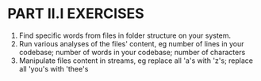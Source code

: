 # PART II.I EXERCISES

1. Find specific words from files in folder structure on your system.
1. Run various analyses of the files' content, eg number of lines in your codebase; number of words in your codebase; number of characters
1. Manipulate files content in streams, eg replace all 'a's with 'z's; replace all 'you's with 'thee's

